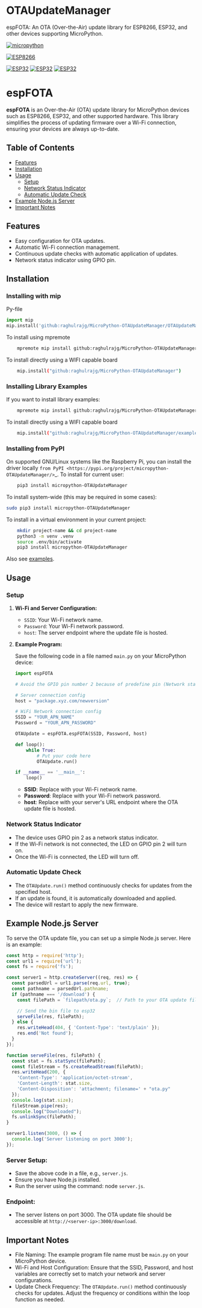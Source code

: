 # OTAUpdateManager
espFOTA: An OTA (Over-the-Air) update library for ESP8266, ESP32, and other devices supporting MicroPython.

[![micropython](https://img.shields.io/badge/micropython-Ok-purple.svg)](https://micropython.org)

[![ESP8266](https://img.shields.io/badge/ESP-8266-000000.svg?longCache=true&style=flat&colorA=CC101F)](https://www.espressif.com/en/products/socs/esp8266)

[![ESP32](https://img.shields.io/badge/ESP-32-000000.svg?longCache=true&style=flat&colorA=CC101F)](https://www.espressif.com/en/products/socs/esp32)
[![ESP32](https://img.shields.io/badge/ESP-32S2-000000.svg?longCache=true&style=flat&colorA=CC101F)](https://www.espressif.com/en/products/socs/esp32-s2)
[![ESP32](https://img.shields.io/badge/ESP-32C3-000000.svg?longCache=true&style=flat&colorA=CC101F)](https://www.espressif.com/en/products/socs/esp32-c3)


# espFOTA

**espFOTA** is an Over-the-Air (OTA) update library for MicroPython devices such as ESP8266, ESP32, and other supported hardware. This library simplifies the process of updating firmware over a Wi-Fi connection, ensuring your devices are always up-to-date.

## Table of Contents

- [Features](#features)
- [Installation](#installation)
- [Usage](#usage)
  - [Setup](#setup)
  - [Network Status Indicator](#network-status-indicator)
  - [Automatic Update Check](#automatic-update-check)
- [Example Node.js Server](#example-nodejs-server)
- [Important Notes](#important-notes)

## Features

- Easy configuration for OTA updates.
- Automatic Wi-Fi connection management.
- Continuous update checks with automatic application of updates.
- Network status indicator using GPIO pin.

## Installation

### Installing with mip

Py-file
```python
import mip
mip.install('github:raghulrajg/MicroPython-OTAUpdateManager/OTAUpdateManager.py')
```

To install using mpremote

```bash
    mpremote mip install github:raghulrajg/MicroPython-OTAUpdateManager
```

To install directly using a WIFI capable board

```bash
    mip.install("github:raghulrajg/MicroPython-OTAUpdateManager")
```

### Installing Library Examples

If you want to install library examples:

```bash
    mpremote mip install github:raghulrajg/MicroPython-OTAUpdateManager/examples.json
```

To install directly using a WIFI capable board

```bash
    mip.install("github:raghulrajg/MicroPython-OTAUpdateManager/examples.json")
```

### Installing from PyPI

On supported GNU/Linux systems like the Raspberry Pi, you can install the driver locally `from
PyPI <https://pypi.org/project/micropython-OTAUpdateManager/>`_.
To install for current user:

```bash
    pip3 install micropython-OTAUpdateManager
```

To install system-wide (this may be required in some cases):


```bash
sudo pip3 install micropython-OTAUpdateManager
```
To install in a virtual environment in your current project:

```bash
    mkdir project-name && cd project-name
    python3 -m venv .venv
    source .env/bin/activate
    pip3 install micropython-OTAUpdateManager
```

Also see [examples](https://github.com/raghulrajg/espFOTA/tree/main/test).

## Usage

### Setup

1. **Wi-Fi and Server Configuration:**
    - `SSID`: Your Wi-Fi network name.
    - `Password`: Your Wi-Fi network password.
    - `host`: The server endpoint where the update file is hosted.

2. **Example Program:**

    Save the following code in a file named `main.py` on your MicroPython device:

    ```python
    import espFOTA

    # Avoid the GPIO pin number 2 because of predefine pin (Network status indicator)

    # Server connection config
    host = "package.xyz.com/newversion"

    # WiFi Network connection config
    SSID = "YOUR_APN_NAME"
    Password = "YOUR_APN_PASSWORD"

    OTAUpdate = espFOTA.espFOTA(SSID, Password, host)

    def loop():
        while True:
            # Put your code here
            OTAUpdate.run()

    if __name__ == '__main__':
        loop()
    ```

    - **SSID**: Replace with your Wi-Fi network name.
    - **Password**: Replace with your Wi-Fi network password.
    - **host**: Replace with your server's URL endpoint where the OTA update file is hosted.

### Network Status Indicator

- The device uses GPIO pin 2 as a network status indicator.
- If the Wi-Fi network is not connected, the LED on GPIO pin 2 will turn on.
- Once the Wi-Fi is connected, the LED will turn off.

### Automatic Update Check

- The `OTAUpdate.run()` method continuously checks for updates from the specified host.
- If an update is found, it is automatically downloaded and applied.
- The device will restart to apply the new firmware.

## Example Node.js Server

To serve the OTA update file, you can set up a simple Node.js server. Here is an example:

```javascript
const http = require('http');
const url1 = require('url');
const fs = require('fs');

const server1 = http.createServer((req, res) => {
  const parsedUrl = url1.parse(req.url, true);
  const pathname = parsedUrl.pathname;
  if (pathname === '/download') {
    const filePath = `filepath/ota.py`;  // Path to your OTA update file

    // Send the bin file to esp32
    serveFile(res, filePath);
  } else {
    res.writeHead(404, { 'Content-Type': 'text/plain' });
    res.end('Not found');
  }
});

function serveFile(res, filePath) {
  const stat = fs.statSync(filePath);
  const fileStream = fs.createReadStream(filePath);
  res.writeHead(200, {
    'Content-Type': 'application/octet-stream',
    'Content-Length': stat.size,
    'Content-Disposition': 'attachment; filename=' + "ota.py"
  });
  console.log(stat.size);
  fileStream.pipe(res);
  console.log("Downloaded");
  fs.unlinkSync(filePath); 
}

server1.listen(3000, () => {
  console.log('Server listening on port 3000');
});
```
### Server Setup:

- Save the above code in a file, e.g., `server.js`.
- Ensure you have Node.js installed.
- Run the server using the command: node `server.js`.

### Endpoint: 

- The server listens on port 3000. The OTA update file should be accessible at `http://<server-ip>:3000/download`.

## Important Notes

- File Naming: The example program file name must be `main.py` on your MicroPython device.
- Wi-Fi and Host Configuration: Ensure that the SSID, Password, and host variables are correctly set to match your network and server configurations.
- Update Check Frequency: The `OTAUpdate.run()` method continuously checks for updates. Adjust the frequency or conditions within the loop function as needed.

